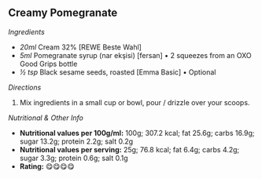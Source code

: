 ## Creamy Pomegranate

*Ingredients*

  - _20ml_ Cream 32% [REWE Beste Wahl]
  - _5ml_ Pomegranate syrup (nar ekşisi) [fersan] • 2 squeezes from an OXO Good Grips bottle
  - _½ tsp_ Black sesame seeds, roasted [Emma Basic] • Optional

*Directions*

 1. Mix ingredients in a small cup or bowl, pour / drizzle over your scoops.

*Nutritional & Other Info*

- **Nutritional values per 100g/ml:** 100g; 307.2 kcal; fat 25.6g; carbs 16.9g; sugar 13.2g; protein 2.2g; salt 0.2g
- **Nutritional values per serving:** 25g; 76.8 kcal; fat 6.4g; carbs 4.2g; sugar 3.3g; protein 0.6g; salt 0.1g
- **Rating:** 😋😋😋😋
